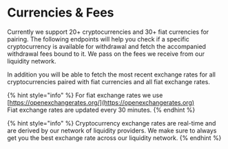 # Currencies & Fees

Currently we support 20+ cryptocurrencies and 30+ fiat currencies for pairing. The following endpoints will help you check if a specific cryptocurrency is available for withdrawal and fetch the accompanied withdrawal fees bound to it. We pass on the fees we receive from our liquidity network.

In addition you will be able to fetch the most recent exchange rates for all cryptocurrencies paired with fiat currencies and all fiat exchange rates.

{% hint style="info" %}
For fiat exchange rates we use [https://openexchangerates.org/](https://openexchangerates.org) \
Fiat exchange rates are updated every 30 minutes.
{% endhint %}

{% hint style="info" %}
Cryptocurrency exchange rates are real-time and are derived by our network of liquidity providers. We make sure to always get you the best exchange rate across our liquidity network.
{% endhint %}

